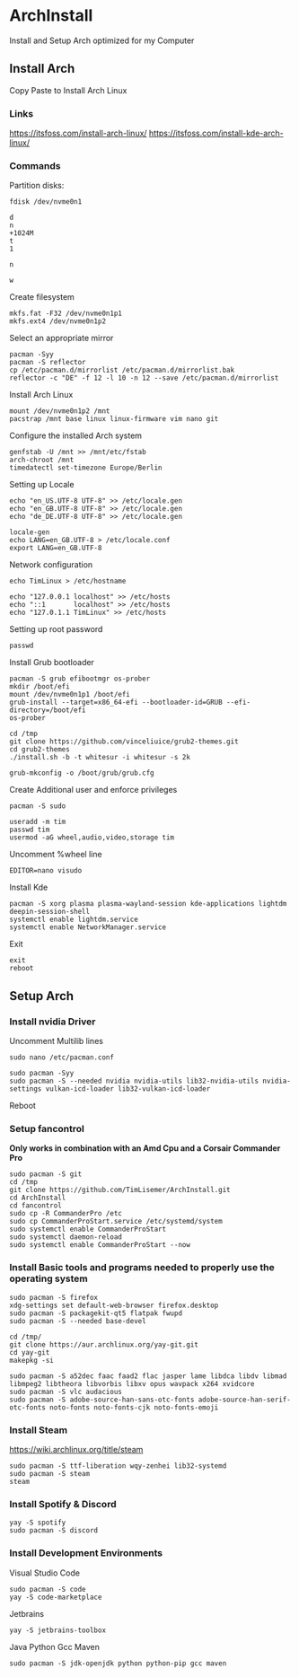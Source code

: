# ArchInstall
Install and Setup Arch optimized for my Computer
## Install Arch
Copy Paste to Install Arch Linux
### Links
https://itsfoss.com/install-arch-linux/
https://itsfoss.com/install-kde-arch-linux/
### Commands
Partition disks:
```
fdisk /dev/nvme0n1
```
```
d
n
+1024M
t
1
```
```
n
```
```
w
```
Create filesystem 
```
mkfs.fat -F32 /dev/nvme0n1p1
mkfs.ext4 /dev/nvme0n1p2
```
Select an appropriate mirror
```
pacman -Syy
pacman -S reflector
cp /etc/pacman.d/mirrorlist /etc/pacman.d/mirrorlist.bak
reflector -c "DE" -f 12 -l 10 -n 12 --save /etc/pacman.d/mirrorlist
```
Install Arch Linux
```
mount /dev/nvme0n1p2 /mnt
pacstrap /mnt base linux linux-firmware vim nano git
```
Configure the installed Arch system
```
genfstab -U /mnt >> /mnt/etc/fstab
arch-chroot /mnt
timedatectl set-timezone Europe/Berlin
```
Setting up Locale
```
echo "en_US.UTF-8 UTF-8" >> /etc/locale.gen
echo "en_GB.UTF-8 UTF-8" >> /etc/locale.gen
echo "de_DE.UTF-8 UTF-8" >> /etc/locale.gen

locale-gen
echo LANG=en_GB.UTF-8 > /etc/locale.conf
export LANG=en_GB.UTF-8
```
Network configuration
```
echo TimLinux > /etc/hostname

echo "127.0.0.1	localhost" >> /etc/hosts
echo "::1		localhost" >> /etc/hosts
echo "127.0.1.1	TimLinux" >> /etc/hosts
```
Setting up root password
```
passwd
```
Install Grub bootloader
```
pacman -S grub efibootmgr os-prober
mkdir /boot/efi
mount /dev/nvme0n1p1 /boot/efi
grub-install --target=x86_64-efi --bootloader-id=GRUB --efi-directory=/boot/efi
os-prober

cd /tmp
git clone https://github.com/vinceliuice/grub2-themes.git
cd grub2-themes
./install.sh -b -t whitesur -i whitesur -s 2k

grub-mkconfig -o /boot/grub/grub.cfg
```
Create Additional user and enforce privileges
```
pacman -S sudo

useradd -m tim
passwd tim
usermod -aG wheel,audio,video,storage tim
```
Uncomment %wheel  line
```
EDITOR=nano visudo
```
Install Kde
```
pacman -S xorg plasma plasma-wayland-session kde-applications lightdm deepin-session-shell
systemctl enable lightdm.service
systemctl enable NetworkManager.service
```
Exit
```
exit
reboot
```

## Setup Arch
### Install nvidia Driver

Uncomment Multilib lines
```
sudo nano /etc/pacman.conf
```
```
sudo pacman -Syy
sudo pacman -S --needed nvidia nvidia-utils lib32-nvidia-utils nvidia-settings vulkan-icd-loader lib32-vulkan-icd-loader
```
Reboot
### Setup fancontrol
__Only works in combination with an Amd Cpu and a Corsair Commander Pro__
```
sudo pacman -S git
cd /tmp
git clone https://github.com/TimLisemer/ArchInstall.git
cd ArchInstall
cd fancontrol
sudo cp -R CommanderPro /etc
sudo cp CommanderProStart.service /etc/systemd/system
sudo systemctl enable CommanderProStart
sudo systemctl daemon-reload
sudo systemctl enable CommanderProStart --now
```
### Install Basic tools and programs needed to properly use the operating system
```
sudo pacman -S firefox
xdg-settings set default-web-browser firefox.desktop
sudo pacman -S packagekit-qt5 flatpak fwupd
sudo pacman -S --needed base-devel

cd /tmp/
git clone https://aur.archlinux.org/yay-git.git
cd yay-git
makepkg -si

sudo pacman -S a52dec faac faad2 flac jasper lame libdca libdv libmad libmpeg2 libtheora libvorbis libxv opus wavpack x264 xvidcore
sudo pacman -S vlc audacious
sudo pacman -S adobe-source-han-sans-otc-fonts adobe-source-han-serif-otc-fonts noto-fonts noto-fonts-cjk noto-fonts-emoji
```

### Install Steam
https://wiki.archlinux.org/title/steam
```
sudo pacman -S ttf-liberation wqy-zenhei lib32-systemd
sudo pacman -S steam
steam
```

### Install Spotify & Discord
```
yay -S spotify
sudo pacman -S discord
```

### Install Development Environments
Visual Studio Code
```
sudo pacman -S code
yay -S code-marketplace
```
Jetbrains
```
yay -S jetbrains-toolbox
```
Java Python Gcc Maven
```
sudo pacman -S jdk-openjdk python python-pip gcc maven
```

